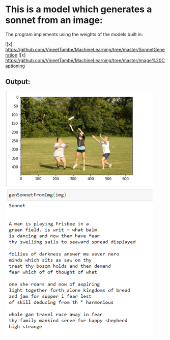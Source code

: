 # This is a model which generates a sonnet from an image:

The program implements using the weights of the models built in:

  ![x] https://github.com/VineetTambe/MachineLearning/tree/master/SonnetGeneration
  ![x] https://github.com/VineetTambe/MachineLearning/tree/master/Image%20Captioning

## Output:

![Output](https://github.com/VineetTambe/MachineLearning/blob/master/img2sonnet/ouput.PNG)
